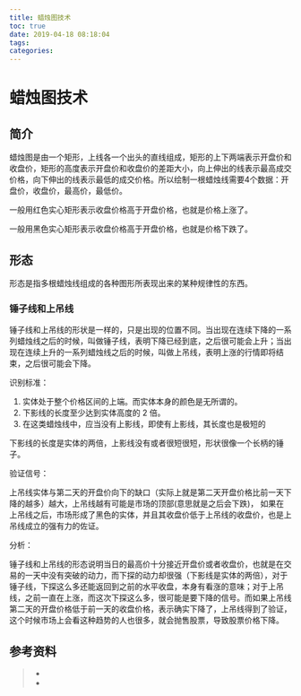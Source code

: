 ```yaml
---
title: 蜡烛图技术
toc: true
date: 2019-04-18 08:18:04
tags:
categories:
---
```


# 蜡烛图技术

## 简介

蜡烛图是由一个矩形，上线各一个出头的直线组成，矩形的上下两端表示开盘价和收盘价，矩形的高度表示开盘价和收盘价的差距大小，向上伸出的线表示最高成交价格，向下伸出的线表示最低的成交价格。所以绘制一根蜡烛线需要4个数据：开盘价，收盘价，最高价，最低价。

一般用红色实心矩形表示收盘价格高于开盘价格，也就是价格上涨了。

一般用黑色实心矩形表示收盘价格高于开盘价格，也就是价格下跌了。

<!-- more -->

## 形态

形态是指多根蜡烛线组成的各种图形所表现出来的某种规律性的东西。

### 锤子线和上吊线

锤子线和上吊线的形状是一样的，只是出现的位置不同。当出现在连续下降的一系列蜡烛线之后的时候，叫做锤子线，表明下降已经到底，之后很可能会上升；当出现在连续上升的一系列蜡烛线之后的时候，叫做上吊线，表明上涨的行情即将结束，之后很可能会下降。

识别标准：

1. 实体处于整个价格区间的上端。而实体本身的颜色是无所谓的。
2. 下影线的长度至少达到实体高度的 2 倍。
3. 在这类蜡烛线中，应当没有上影线，即使有上影线，其长度也是极短的

下影线的长度是实体的两倍，上影线没有或者很短很短，形状很像一个长柄的锤子。

验证信号：

上吊线实体与第二天的开盘价向下的缺口（实际上就是第二天开盘价格比前一天下降的越多）越大，上吊线越有可能是市场的顶部(意思就是之后会下跌)， 如果在上吊线之后，市场形成了黑色的实体，并且其收盘价低于上吊线的收盘价，也是上吊线成立的强有力的佐证。

分析：

锤子线和上吊线的形态说明当日的最高价十分接近开盘价或者收盘价，也就是在交易的一天中没有突破的动力，而下探的动力却很强（下影线是实体的两倍），对于锤子线，下探这么多还能返回到之前的水平收盘，本身有看涨的意味；对于上吊线，之前一直在上涨，而这次下探这么多，很可能是要下降的信号。而如果上吊线第二天的开盘价格低于前一天的收盘价格，表示确实下降了，上吊线得到了验证，这个时候市场上会看这种趋势的人也很多，就会抛售股票，导致股票价格下降。




## 参考资料
> - []()
> - []()
